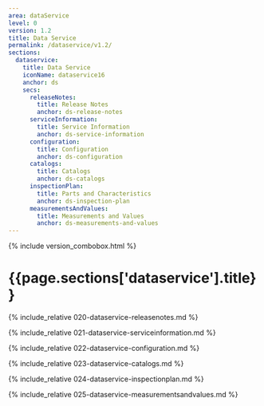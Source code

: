 ```yaml
---
area: dataService
level: 0
version: 1.2
title: Data Service
permalink: /dataservice/v1.2/
sections:
  dataservice:
    title: Data Service
    iconName: dataservice16
    anchor: ds
    secs:
      releaseNotes:
        title: Release Notes
        anchor: ds-release-notes
      serviceInformation:
        title: Service Information
        anchor: ds-service-information
      configuration:
        title: Configuration
        anchor: ds-configuration
      catalogs:
        title: Catalogs
        anchor: ds-catalogs
      inspectionPlan:
        title: Parts and Characteristics
        anchor: ds-inspection-plan
      measurementsAndValues:
        title: Measurements and Values
        anchor: ds-measurements-and-values
---
```


{% include version_combobox.html %}

<h1 id="{{page.sections['dataservice'].anchor}}">{{page.sections['dataservice'].title}}</h1>

{% include_relative 020-dataservice-releasenotes.md %}

{% include_relative 021-dataservice-serviceinformation.md %}

{% include_relative 022-dataservice-configuration.md %}

{% include_relative 023-dataservice-catalogs.md %}

{% include_relative 024-dataservice-inspectionplan.md %}

{% include_relative 025-dataservice-measurementsandvalues.md %}
